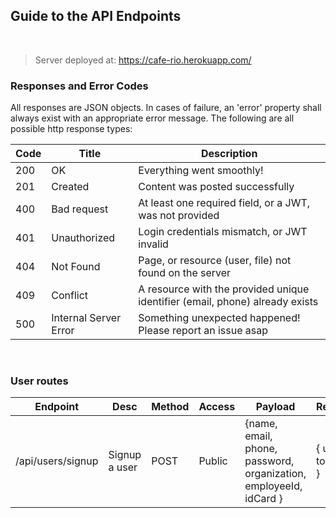 ## Guide to the API Endpoints
<br/>

> Server deployed at: https://cafe-rio.herokuapp.com/

### Responses and Error Codes
All responses are JSON objects. In cases of failure, an 'error' property shall always exist with an appropriate error message. The following are all possible http response types:

|Code|Title|Description|
|-----|-----|-----|
|200|OK|Everything went smoothly!|
|201|Created|Content was posted successfully|
|400|Bad request|At least one required field, or a JWT, was not provided|
|401|Unauthorized|Login credentials mismatch, or JWT invalid|
|404|Not Found|Page, or resource (user, file) not found on the server|
|409|Conflict|A resource with the provided unique identifier (email, phone) already exists|
|500|Internal Server Error|Something unexpected happened! Please report an issue asap|

<br/>

### User routes

|Endpoint|Desc|Method|Access|Payload|Return|Notes|
|-----|-----|-----|-----|-----|-----|-----|
| /api/users/signup | Signup a user | POST | Public | {name, email, phone, password, organization, employeeId, idCard } | { user, token } | idCard must be an image file |